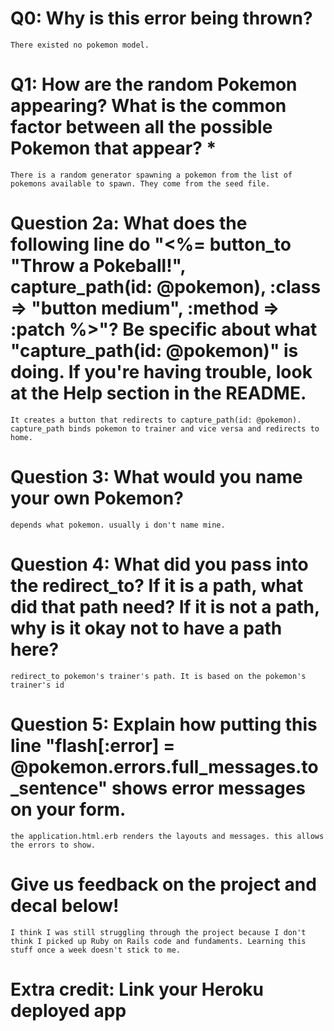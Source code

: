 # Q0: Why is this error being thrown?
	There existed no pokemon model.

# Q1: How are the random Pokemon appearing? What is the common factor between all the possible Pokemon that appear? *

	There is a random generator spawning a pokemon from the list of pokemons available to spawn. They come from the seed file.

# Question 2a: What does the following line do "<%= button_to "Throw a Pokeball!", capture_path(id: @pokemon), :class => "button medium", :method => :patch %>"? Be specific about what "capture_path(id: @pokemon)" is doing. If you're having trouble, look at the Help section in the README.

	It creates a button that redirects to capture_path(id: @pokemon). capture_path binds pokemon to trainer and vice versa and redirects to home.

# Question 3: What would you name your own Pokemon?

	depends what pokemon. usually i don't name mine.

# Question 4: What did you pass into the redirect_to? If it is a path, what did that path need? If it is not a path, why is it okay not to have a path here?

	redirect_to pokemon's trainer's path. It is based on the pokemon's trainer's id

# Question 5: Explain how putting this line "flash[:error] = @pokemon.errors.full_messages.to_sentence" shows error messages on your form.

	the application.html.erb renders the layouts and messages. this allows the errors to show.

# Give us feedback on the project and decal below!
	
	I think I was still struggling through the project because I don't think I picked up Ruby on Rails code and fundaments. Learning this stuff once a week doesn't stick to me.

# Extra credit: Link your Heroku deployed app
